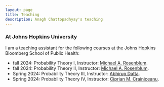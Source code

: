 ```yaml
---
layout: page
title: Teaching
description: Anagh Chattopadhyay's teaching
---
```


### <a name="instructor"></a>At Johns Hopkins University

I am a teaching assistant for the following courses at the Johns Hopkins Bloomberg School of Public Health:

* fall 2024: Probability Theory I, Instructor: [Michael A. Rosenblum](https://publichealth.jhu.edu/faculty/2241/michael-a-rosenblum).
* fall 2024: Probability Theory II, Instructor: [Michael A. Rosenblum](https://publichealth.jhu.edu/faculty/2241/michael-a-rosenblum).
* Spring 2024: Probability Theory III, Instructor: [Abhirup Datta](https://publichealth.jhu.edu/faculty/3332/abhirup-datta).
* Spring 2024: Probability Theory IV, Instructor: [Ciprian M. Crainiceanu](https://publichealth.jhu.edu/faculty/1442/ciprian-m-crainiceanu).


